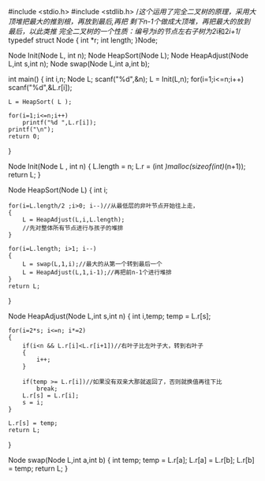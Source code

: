 #include <stdio.h>
#include <stdlib.h>
/*这个运用了完全二叉树的原理，采用大顶堆把最大的推到根，再放到最后,再把
剩下n-1个做成大顶堆，再把最大的放到最后，以此类推
完全二叉树的一个性质：编号为i的节点左右子树为2*i和2*i+1*/
typedef struct Node
{
    int *r;
    int length;
}Node;

Node Init(Node L, int n);
Node HeapSort(Node L);
Node HeapAdjust(Node L,int s,int n);
Node swap(Node L,int a,int b);


int main()
{
    int i,n;
    Node L;
    scanf("%d",&n);
    L = Init(L,n);
    for(i=1;i<=n;i++)
        scanf("%d",&L.r[i]);

    L = HeapSort( L );

    for(i=1;i<=n;i++)
        printf("%d ",L.r[i]);
    printf("\n");
    return 0;
}

Node Init(Node L , int n)
{
    L.length = n;
    L.r = (int *)malloc(sizeof(int)*(n+1));
    return L;
}

Node HeapSort(Node L)
{
    int i;

    for(i=L.length/2 ;i>0; i--)//从最低层的非叶节点开始往上走，
    {
        L = HeapAdjust(L,i,L.length);
        //先对整体所有节点进行与孩子的堆排
    }

    for(i=L.length; i>1; i--)
    {
        L = swap(L,1,i);//最大的从第一个转到最后一个
        L = HeapAdjust(L,1,i-1);//再把前n-1个进行堆排
    }
    return L;
}

Node HeapAdjust(Node L,int s,int n)
{
    int i,temp;
    temp = L.r[s];

    for(i=2*s; i<=n; i*=2)
    {
        if(i<n && L.r[i]<L.r[i+1])//右叶子比左叶子大，转到右叶子
        {
            i++;
        }

        if(temp >= L.r[i])//如果没有双亲大那就返回了，否则就换值再往下比
            break;
        L.r[s] = L.r[i];
        s = i;
    }

    L.r[s] = temp;
    return L;
}

Node swap(Node L,int a,int b)
{
    int temp;
    temp = L.r[a];
    L.r[a] = L.r[b];
    L.r[b] = temp;
    return L;
}
